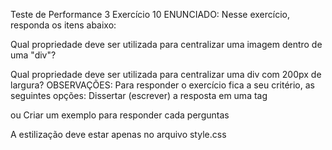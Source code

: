 Teste de Performance 3
Exercício 10
ENUNCIADO:
Nesse exercício, responda os itens abaixo:

Qual propriedade deve ser utilizada para centralizar uma imagem dentro de uma "div"?

Qual propriedade deve ser utilizada para centralizar uma div com 200px de largura?
OBSERVAÇÕES:
Para responder o exercício fica a seu critério, as seguintes opções:
Dissertar (escrever) a resposta em uma tag <p>
ou
Criar um exemplo para responder cada perguntas

A estilização deve estar apenas no arquivo style.css